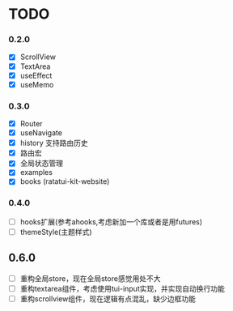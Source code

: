 # TODO

### 0.2.0

- [x] ScrollView
- [x] TextArea
- [x] useEffect
- [x] useMemo

### 0.3.0

- [x] Router
- [x] useNavigate
- [x] history 支持路由历史
- [x] 路由宏
- [x] 全局状态管理
- [x] examples
- [x] books (ratatui-kit-website)

### 0.4.0

- [ ] hooks扩展(参考ahooks,考虑新加一个库或者是用futures)
- [ ] themeStyle(主题样式)

## 0.6.0

- [ ] 重构全局store，现在全局store感觉用处不大
- [ ] 重构textarea组件，考虑使用tui-input实现，并实现自动换行功能
- [ ] 重构scrollview组件，现在逻辑有点混乱，缺少边框功能
